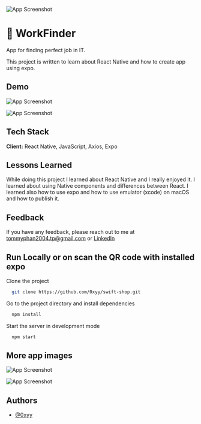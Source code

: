 ![App Screenshot](https://i.imgur.com/apz0qYBl.png)

# 💼 WorkFinder 

App for finding perfect job in IT.

This project is written to learn about React Native and how to create app using expo.

## Demo

![App Screenshot](https://i.imgur.com/W2IriF7m.png)

![App Screenshot](https://i.imgur.com/CO2JFc5m.png)

## Tech Stack

**Client:** React Native, JavaScript, Axios, Expo

## Lessons Learned

While doing this project I learned about React Native and I really enjoyed it. I learned about using Native components and differences between React. I learned also how to use expo and how to use emulator (xcode) on macOS and how to publish it. 

## Feedback

If you have any feedback, please reach out to me at tommyphan2004.tp@gmail.com or [LinkedIn](https://www.linkedin.com/in/tommy04/)

## Run Locally or on scan the QR code with installed expo

Clone the project

```bash
  git clone https://github.com/0xyy/swift-shop.git
```

Go to the project directory and install dependencies

```bash
  npm install
```

Start the server in development mode

```bash
  npm start
```

## More app images

![App Screenshot](https://i.imgur.com/aJre6Fvl.png)

![App Screenshot](https://i.imgur.com/aJre6Fvl.png)

## Authors

- [@0xyy](https://github.com/0xyy)
